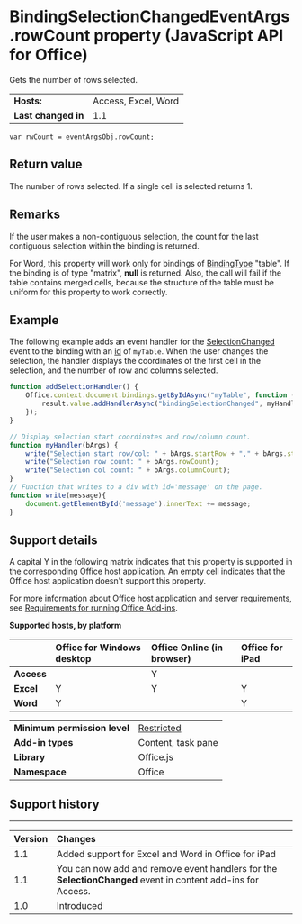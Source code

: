 
# BindingSelectionChangedEventArgs.rowCount property (JavaScript API for Office)
Gets the number of rows selected.

|||
|:-----|:-----|
|**Hosts:**|Access, Excel, Word|
|**Last changed in**|1.1|

```
var rwCount = eventArgsObj.rowCount;
```


## Return value

The number of rows selected. If a single cell is selected returns 1.


## Remarks

If the user makes a non-contiguous selection, the count for the last contiguous selection within the binding is returned. 

For Word, this property will work only for bindings of [BindingType](../../reference/shared/bindingtype-enumeration.md) "table". If the binding is of type "matrix", **null** is returned. Also, the call will fail if the table contains merged cells, because the structure of the table must be uniform for this property to work correctly.


## Example

The following example adds an event handler for the [SelectionChanged](../../reference/shared/binding.bindingselectionchangedevent.md) event to the binding with an [id](../../reference/shared/binding.id.md) of `myTable`. When the user changes the selection, the handler displays the coordinates of the first cell in the selection, and the number of row and columns selected.


```js
function addSelectionHandler() {
    Office.context.document.bindings.getByIdAsync("myTable", function (result) {
        result.value.addHandlerAsync("bindingSelectionChanged", myHandler);
    });
}

// Display selection start coordinates and row/column count.
function myHandler(bArgs) {
    write("Selection start row/col: " + bArgs.startRow + "," + bArgs.startColumn);
    write("Selection row count: " + bArgs.rowCount);
    write("Selection col count: " + bArgs.columnCount);
}
// Function that writes to a div with id='message' on the page.
function write(message){
    document.getElementById('message').innerText += message; 
}
```


## Support details


A capital Y in the following matrix indicates that this property is supported in the corresponding Office host application. An empty cell indicates that the Office host application doesn't support this property.

For more information about Office host application and server requirements, see [Requirements for running Office Add-ins](http://msdn.microsoft.com/library/67340567-bb9a-498c-96d3-3f52f28c16bc%28Office.15%29.aspx).


**Supported hosts, by platform**


||**Office for Windows desktop**|**Office Online (in browser)**|**Office for iPad**|
|:-----|:-----|:-----|:-----|
|**Access**||Y||
|**Excel**|Y|Y|Y|
|**Word**|Y||Y|

|||
|:-----|:-----|
|**Minimum permission level**|[Restricted](http://msdn.microsoft.com/library/da2efadc-4ebf-45fe-be39-397ac1eb1dbd%28Office.15%29.aspx)|
|**Add-in types**|Content, task pane|
|**Library**|Office.js|
|**Namespace**|Office|

## Support history



****


|**Version**|**Changes**|
|:-----|:-----|
|1.1|Added support for Excel and Word in Office for iPad|
|1.1|You can now add and remove event handlers for the  **SelectionChanged** event in content add-ins for Access.|
|1.0|Introduced|

